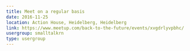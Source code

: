 ```yaml
---
title: Meet on a regular basis
date: 2016-11-25
location: Action House, Heidelberg, Heidelberg
link: https://www.meetup.com/back-to-the-future/events/xvgdrlyvpbhc/
usergroup: smalltalkrn
type: usergroup
---
```

